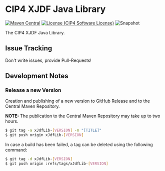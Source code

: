 # CIP4 XJDF Java Library
 [![Maven Central](https://maven-badges.herokuapp.com/maven-central/org.cip4.lib.xjdf/xJdfLib/badge.svg)](https://maven-badges.herokuapp.com/maven-central/org.cip4.lib.xjdf/xJdfLib) [![License (CIP4 Software License)](https://img.shields.io/badge/license-CIP4%20Software%20License-blue)](https://github.com/cip4/xJdfLib/blob/master/LICENSE.md) ![Snapshot](https://github.com/cip4/xJdfLib/workflows/Snapshot/badge.svg)
 
 The CIP4 XJDF Java Library.
 
 ## Issue Tracking
Don't write issues, provide Pull-Requests!

## Development Notes
### Release a new Version
Creation and publishing of a new version to GitHub Release and to the Central Maven Repository. 

**NOTE:** The publication to the Central Maven Repository may take up to two hours.

```bash
$ git tag -a xJdfLib-[VERSION] -m "[TITLE]"
$ git push origin xJdfLib-[VERSION]
```

In case a build has been failed, a tag can be deleted using the following command:
```bash
$ git tag -d xJdfLib-[VERSION]
$ git push origin :refs/tags/xJdfLib-[VERSION]
```

